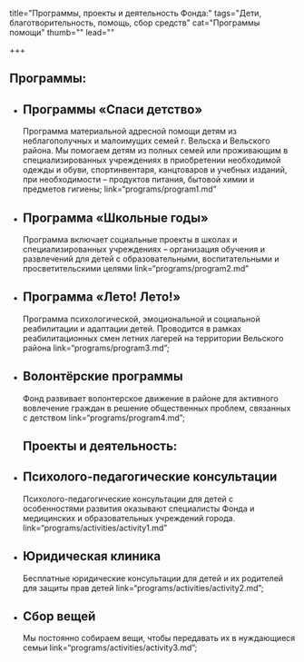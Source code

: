 title="Программы, проекты и деятельность Фонда:"
tags="Дети, благотворительность, помощь, сбор средств"
cat="Программы помощи"
thumb=""
lead=""

+++

<h2>Программы:</h2> 
<ul>
<li><h2>Программы «Спаси детство»</h2></li> 
Программа материальной адресной помощи детям из неблагополучных и малоимущих семей г. Вельска и Вельского района. Мы помогаем детям из полных семей или проживающим в специализированных учреждениях в приобретении необходимой одежды и обуви, спортинвентаря, канцтоваров и учебных изданий, при необходимости – продуктов питания, бытовой химии и предметов гигиены;  link=“programs/program1.md”
<li><h2>Программа «Школьные годы»</h2></li> 
Программа включает социальные проекты в школах и специализированных учреждениях – организация обучения и развлечений для детей с образовательными, воспитательными и просветительскими целями link=“programs/program2.md”
<li><h2>Программа «Лето! Лето!»</h2></li>
Программа психологической, эмоциональной и социальной реабилитации и адаптации детей. Проводится в рамках реабилитационных смен летних лагерей на территории Вельского района link=“programs/program3.md”;
<li><h2>Волонтёрские программы</h2></li>
Фонд развивает волонтерское движение в районе для активного вовлечение граждан в решение общественных проблем, связанных с детством link=“programs/program4.md”;  
<h2>Проекты и деятельность:</h2> 
<li><h2>Психолого-педагогические консультации</h2></li>
Психолого-педагогические консультации для детей с особенностями развития оказывают специалисты Фонда и медицинских и образовательных учреждений города. link=“programs/activities/activity1.md”
<li><h2>Юридическая клиника</h2></li> 
Бесплатные юридические консультации для детей и их родителей для защиты прав детей link=“programs/activities/activity2.md”;
<li><h2>Сбор вещей</h2></li> 
Мы постоянно собираем вещи, чтобы передавать их в нуждающиеся семьи link=“programs/activities/activity3.md”;
</ul>
